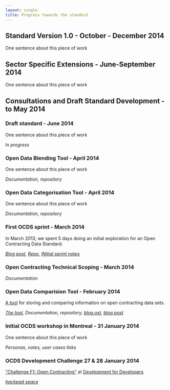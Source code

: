 ```yaml
---
layout: single
title: Progress towards the standard
---
```

## Standard Version 1.0 - October - December 2014

One sentence about this piece of work

##  Sector Specific Extensions - June-September 2014

One sentence about this piece of work

## Consultations and Draft Standard Development - to May 2014

### Draft standard - June 2014
 
One sentence about this piece of work
 
_In progress_

### Open Data Blending Tool - April 2014
 
One sentence about this piece of work
 
_Documentation, repository_

### Open Data Categorisation Tool - April 2014
 
One sentence about this piece of work
 
_Documentation, repository_

### First OCDS sprint - March 2014

In March 2013, we spent 5 days doing an initial exploration for an Open Contracting Data Standard.
 
_[Blog post](http://www.timdavies.org.uk/2013/04/04/developing-data-standards-for-open-contracting/), [Repo](https://github.com/birdsarah/oc-datamerge-spike/), [INitial sprint notes](http://open-contracting.github.io/pages/notes/firstsprint.html)_

### Open Contracting Technical Scoping - March 2014

_Documentation_

### Open Data Comparision Tool - February 2014
 
[A tool](http://ocds.aptivate.org/opendatacomparison) for storing and comparing information on open contracting data sets.
 
_[The tool](http://ocds.aptivate.org/opendatacomparison), Documentation, repository, [blog ost](http://open-contracting.github.io/2014/05/09/opendatacomparisonupdated.html), [blog post](http://open-contracting.github.io/2014/03/04/opendatacomparisonbeta.html)_

### Initial OCDS workshop in Montreal - 31 January 2014
 
One sentence about this piece of work
 
_Personas, notes, user cases links_

### OCDS Development Challenge 27 & 28 January 2014
 
["Challenge F1: Open Contracting"](http://www.open-dev-ouvert.ca/challenges/#contracting) at [Development for Developers](http://www.open-dev-ouvert.ca/challenges/)
 
_[hackpad space](https://opencontractingdata.hackpad.com/)_

